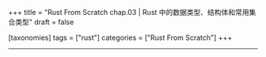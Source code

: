 +++
title = "Rust From Scratch chap.03 | Rust 中的数据类型、结构体和常用集合类型"
draft = false

[taxonomies]
tags = ["rust"]
categories = ["Rust From Scratch"]
+++

---

